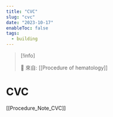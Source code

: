 ```yaml
---
title: "CVC"
slug: "cvc"
date: "2023-10-17"
enableToc: false
tags:
  - building
---
```


> [!info]
>
> 🌱 來自: [[Procedure of hematology]]

# CVC


[[Procedure_Note_CVC]]
